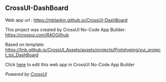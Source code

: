 ## CrossUI-DashBoard
Web app url : https://mblarkin.github.io/CrossUI-DashBoard

This project was created by CrossUI No-Code App Builder: https://crossui.com/RADGithub

Based on template: https://linb.github.io/CrossUI_Assets/assets/projects/Prototyping/xui_project_tpl_DashBoard

Click [here](https://crossui.com/RADGithub/#!from=github&owner=mblarkin&repo=CrossUI-DashBoard) to edit this web app in CrossUI No-Code App Builder

<i>Powered by [CrossUI](https://crossui.com)</i>
